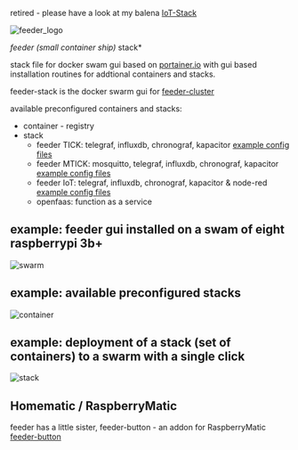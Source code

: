 retired - please have a look at my balena [IoT-Stack](https://github.com/holgerimbery/balena-labs)

![feeder_logo](https://github.com/holgerimbery/environment/raw/master/feeder_logo_small.jpg)

*feeder (small container ship)* stack*

stack file for docker swam gui based on [portainer.io](https://portainer.io) with gui based installation routines for addtional containers and stacks. 

feeder-stack is the docker swarm gui for [feeder-cluster](https://github.com/holgerimbery/feeder-cluster)

available preconfigured containers and stacks:
* container - registry
* stack
  * feeder TICK: telegraf, influxdb, chronograf, kapacitor [example config files](https://github.com/holgerimbery/feeder-stack/blob/master/config_files.tgz)
  * feeder MTICK: mosquitto, telegraf, influxdb, chronograf, kapacitor [example config files](https://github.com/holgerimbery/feeder-stack/blob/master/config_files.tgz)
  * feeder IoT: telegraf, influxdb, chronograf, kapacitor & node-red [example config files](https://github.com/holgerimbery/feeder-stack/blob/master/config_files.tgz)
  * openfaas: function as a service

## example: feeder gui installed on a swam of eight raspberrypi 3b+
![swarm](https://github.com/holgerimbery/feeder/raw/master/pictures/swarm_success.png)

## example: available preconfigured stacks
![container](https://github.com/holgerimbery/feeder/raw/master/pictures/container.png)

## example: deployment of a stack (set of containers) to a swarm with a single click
![stack](https://github.com/holgerimbery/feeder/raw/master/pictures/stack.png)


## Homematic / RaspberryMatic
feeder has a little sister, feeder-button - an addon for RaspberryMatic 
[feeder-button](https://github.com/holgerimbery/feeder-button/releases)

